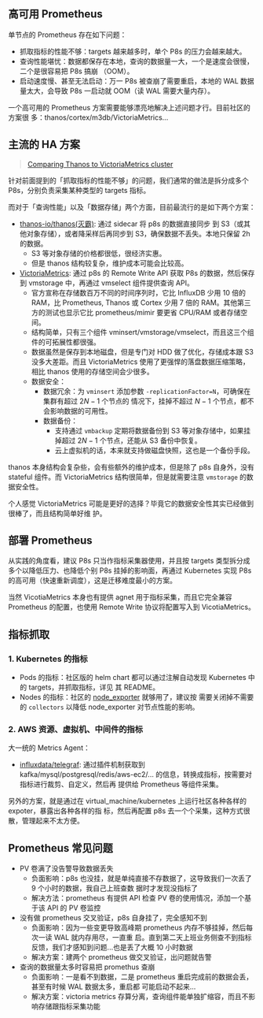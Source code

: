 ## 高可用 Prometheus

单节点的 Prometheus 存在如下问题：

- 抓取指标的性能不够：targets 越来越多时，单个 P8s 的压力会越来越大。
- 查询性能堪忧：数据都保存在本地，查询的数据量一大，一个是速度会很慢，二个是很容易把 P8s 搞崩
  （OOM）。
- 启动速度慢、甚至无法启动：万一 P8s 被查崩了需要重启，本地的 WAL 数据量太大，会导致 P8s 一启动就
  OOM（读 WAL 需要大量内存）。

一个高可用的 Prometheus 方案需要能够漂亮地解决上述问题才行。目前社区的方案很
多：thanos/cortex/m3db/VictoriaMetrics...

## 主流的 HA 方案

> [Comparing Thanos to VictoriaMetrics cluster](https://faun.pub/comparing-thanos-to-victoriametrics-cluster-b193bea1683)

针对前面提到的「抓取指标的性能不够」的问题，我们通常的做法是拆分成多个 P8s，分别负责采集某种类型的
targets 指标。

而对于「查询性能」以及「数据存储」两个方面，目前最流行的是如下两个方案：

- [thanos-io/thanos(灭霸)](https://github.com/thanos-io/thanos): 通过 sidecar 将 p8s 的数据直接同步
  到 S3（或其他对象存储），或者降采样后再同步到 S3，确保数据不丢失。本地只保留 2h 的数据。
  - S3 等对象存储的价格都很低，很经济实惠。
  - 但是 thanos 结构较复杂，维护成本可能会比较高。
- [VictoriaMetrics](https://github.com/VictoriaMetrics/VictoriaMetrics): 通过 p8s 的 Remote Write
  API 获取 P8s 的数据，然后保存到 vmstorage 中，再通过 vmselect 组件提供查询 API。
  - 官方宣称在存储数百万不同的时间序列时，它比 InfluxDB 少用 10 倍的 RAM，比 Prometheus, Thanos 或
    Cortex 少用 7 倍的 RAM。其他第三方的测试也显示它比 prometheus/mimir 要更省 CPU/RAM 或者存储空
    间。
  - 结构简单，只有三个组件 vminsert/vmstorage/vmselect，而且这三个组件的可拓展性都很强。
  - 数据虽然是保存到本地磁盘，但是专门对 HDD 做了优化，存储成本跟 S3 没多大差距。而且
    VictoriaMetrics 使用了更强悍的落盘数据压缩策略，相比 thanos 使用的存储空间会少很多。
  - 数据安全：
    - 数据冗余：为 `vminsert` 添加参数 `-replicationFactor=N`，可确保在集群有超过 $2N - 1$ 个节点的
      情况下，挂掉不超过 $N-1$ 个节点，都不会影响数据的可用性。
    - 数据备份：
      - 支持通过 `vmbackup` 定期将数据备份到 S3 等对象存储中，如果挂掉超过 $2N - 1$ 个节点，还能从
        S3 备份中恢复。
      - 云上虚拟机的话，本来就支持做磁盘快照，这也是一个备份手段。

thanos 本身结构会复杂些，会有些额外的维护成本，但是除了 p8s 自身外，没有 stateful 组件。而
VictoriaMetrics 结构很简单，但是就需要注意 `vmstorage` 的数据安全性。

个人感觉 VictoriaMetrics 可能是更好的选择？毕竟它的数据安全性其实已经做到很棒了，而且结构简单好维
护。

## 部署 Prometheus

从实践的角度看，建议 P8s 只当作指标采集器使用，并且按 targets 类型拆分成多个以降低压力、也降低个别
P8s 挂掉的影响面，再通过 Kubernetes 实现 P8s 的高可用（快速重新调度），这是迁移难度最小的方案。

当然 VicotiaMetrics 本身也有提供 agnet 用于指标采集，而且它完全兼容 Prometheus 的配置，也使用 Remote
Write 协议将配置写入到 VicotiaMetrics。

## 指标抓取

### 1. Kubernetes 的指标

- Pods 的指标：社区版的 helm chart 都可以通过注解自动发现 Kubernetes 中的 targets，并抓取指标，详见
  其 README。
- Nodes 的指标：社区的 [node_exporter](https://github.com/prometheus/node_exporter) 就够用了，建议按
  需要关闭掉不需要的 `collectors` 以降低 node_exporter 对节点性能的影响。

### 2. AWS 资源、虚拟机、中间件的指标

大一统的 Metrics Agent：

- [influxdata/telegraf](https://github.com/influxdata/telegraf): 通过插件机制获取到
  kafka/mysql/postgresql/redis/aws-ec2/... 的信息，转换成指标，按需要对指标进行裁剪、自定义，然后再
  提供给 Prometheus 等组件采集。

另外的方案，就是通过在 virtual_machine/kubernetes 上运行社区各种各样的 expoter，暴露出各种各样的指
标，然后再配置 p8s 去一个个采集，这种方式很散，管理起来不太方便。

## Prometheus 常见问题

- PV 卷满了没告警导致数据丢失
  - 负面影响：p8s 也没挂，就是单纯直接不存数据了，这导致我们一次丢了 9 个小时的数据，我自己上班查数
    据时才发现没指标了
  - 解决方法：prometheus 有提供 API 检查 PV 卷的使用情况，添加一个基于该 API 的 PV 卷监控
- 没有做 prometheus 交叉验证，p8s 自身挂了，完全感知不到
  - 负面影响：因为一些变更导致高峰期 prometheus 内存不够挂掉，然后每次一读 WAL 就内存用尽，一直重
    启。直到第二天上班业务侧查不到指标反馈，我们才感知到问题...也是丢了大概 10 小时数据
  - 解决方案：建两个 prometheus 做交叉验证，出问题就告警
- 查询的数据量太多时容易把 promethus 查崩
  - 负面影响：一是看不到数据，二是 prometheus 重启完成前的数据会丢，甚至有时候 WAL 数据太多，重启都
    可能启动不起来...
  - 解决方案：victoria metrics 存算分离，查询组件能单独扩缩容，而且不影响存储跟指标采集功能
